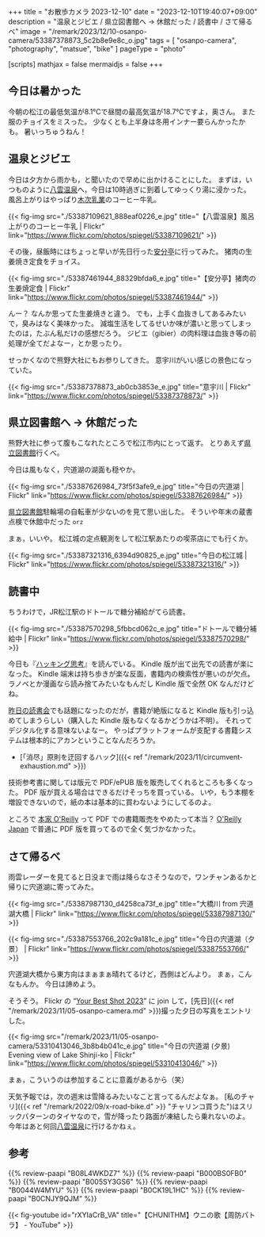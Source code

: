+++
title = "お散歩カメラ 2023-12-10"
date =  "2023-12-10T19:40:07+09:00"
description = "温泉とジビエ / 県立図書館へ → 休館だった / 読書中 / さて帰るべ"
image = "/remark/2023/12/10-osanpo-camera/53387378873_5c2b8e9e8c_o.jpg"
tags = [ "osanpo-camera", "photography", "matsue", "bike" ]
pageType = "photo"

[scripts]
  mathjax = false
  mermaidjs = false
+++

## 今日は暑かった

今朝の松江の最低気温が8.1℃で昼間の最高気温が18.7℃ですよ，奥さん。
また服のチョイスをミスった。
少なくとも上半身は冬用インナー要らんかったかも。
暑いっちゅうねん！

## 温泉とジビエ

今日は夕方から雨かも，と聞いたので早めに出かけることにした。
まずは，いつものように[八雲温泉][八雲温泉ゆうあい熊野館]へ，今日は10時過ぎに到着してゆっくり湯に浸かった。
風呂上がりはやっぱり[木次乳業]のコーヒー牛乳。

{{< fig-img src="./53387109621_888eaf0226_e.jpg" title="【八雲温泉】風呂上がりのコーヒー牛乳 | Flickr" link="https://www.flickr.com/photos/spiegel/53387109621/" >}}

その後，昼飯時にはちょっと早いが先日行った[安分亭]に行ってみた。
猪肉の生姜焼き定食をチョイス。

{{< fig-img src="./53387461944_88329bfda6_e.jpg" title="【安分亭】猪肉の生姜焼定食 | Flickr" link="https://www.flickr.com/photos/spiegel/53387461944/" >}}

んー？ なんか思ってた生姜焼きと違う。
でも，上手く血抜きしてあるみたいで，臭みはなく美味かった。
減塩生活をしてるせいか味が濃いと思ってしまったのは，たぶん私だけの感想だろう。
ジビエ（gibier）の肉料理は血抜き等の前処理が全てだよなー，とか思ったり。

せっかくなので熊野大社にもお参りしてきた。
意宇川がいい感じの景色になっていた。

{{< fig-img src="./53387378873_ab0cb3853e_e.jpg" title="意宇川 | Flickr" link="https://www.flickr.com/photos/spiegel/53387378873/" >}}

## 県立図書館へ → 休館だった

熊野大社に参って腹もこなれたところで松江市内にとって返す。
とりあえず[県立図書館][島根県立図書館]行くべ。

今日は風もなく，宍道湖の湖面も穏やか。

{{< fig-img src="./53387626984_73f5f3afe9_e.jpg" title="今日の宍道湖 | Flickr" link="https://www.flickr.com/photos/spiegel/53387626984/" >}}

[県立図書館][島根県立図書館]駐輪場の自転車が少ないのを見て思い出した。
そういや年末の蔵書点検で休館中だった `orz`

まぁ，いいや。
松江城の定点観測をして松江駅あたりの喫茶店にでも行くか。

{{< fig-img src="./53387321316_6394d90825_e.jpg" title="今日の松江城 | Flickr" link="https://www.flickr.com/photos/spiegel/53387321316/" >}}

## 読書中

ちうわけで，JR松江駅のドトールで糖分補給がてら読書。

{{< fig-img src="./53387570298_5fbbcd062c_e.jpg" title="ドトールで糖分補給中 | Flickr" link="https://www.flickr.com/photos/spiegel/53387570298/" >}}

今日も『[ハッキング思考](https://www.amazon.co.jp/dp/B0CK19L1HC?tag=baldandersinf-22&linkCode=ogi&th=1&psc=1)』を読んでいる。
Kindle 版が出て出先での読書が楽になった。
Kindle 端末は持ち歩きが楽な反面，書籍内の検索性が悪いのが欠点。
ラノベとか漫画なら読み捨てみたいなもんだし Kindle 版で全然 OK なんだけどね。

[昨日の読書会](https://technical-book-reading-2.connpass.com/event/302146/ "第11回『Linuxシステムの仕組み』オンライン読書会 - connpass")でも話題になったのだが，書籍が絶版になると Kindle 版も引っ込めてしまうらしい（購入した Kindle 版もなくなるかどうかは不明）。
それってデジタル化する意味ないよなー。
やっぱプラットフォームが支配する書籍システムは根本的にアカンということなんだろうか。

- [「消尽」原則を迂回するハック]({{< ref "/remark/2023/11/circumvent-exhaustion.md" >}})

技術参考書に関しては版元で PDF/ePUB 版を販売してくれるところも多くなった。
PDF 版が買える場合はできるだけそっちを買っている。
いや，もう本棚を増設できないので，紙の本は基本的に買わないようにしてるのよ。

ところで [本家 O'Reilly](https://www.oreilly.com/) って PDF での書籍販売をやめたって本当？ [O'Reilly Japan](https://www.oreilly.co.jp/) で普通に PDF 版を買ってるので全く気づかなかった。

## さて帰るべ

雨雲レーダーを見てると日没まで雨は降らなさそうなので，ワンチャンあるかと帰りに宍道湖に寄ってみた。

{{< fig-img src="./53387987130_d4258ca73f_e.jpg" title="大橋川 from 宍道湖大橋 | Flickr" link="https://www.flickr.com/photos/spiegel/53387987130/" >}}

{{< fig-img src="./53387553766_202c9a181c_e.jpg" title="今日の宍道湖（夕景） | Flickr" link="https://www.flickr.com/photos/spiegel/53387553766/" >}}

宍道湖大橋から東方向はまぁまぁ晴れてるけど，西側はどんより。
まぁ，こんなもんか。
今日は諦めよう。

そうそう。
Flickr の “[Your Best Shot 2023](https://www.flickr.com/groups/yourbestshot2023/ "Your Best Shot 2023 | Flickr")” に join して，[先日]({{< ref "/remark/2023/11/05-osanpo-camera.md" >}})撮った夕日の写真をエントリした。

{{< fig-img src="/remark/2023/11/05-osanpo-camera/53310413046_3b8b4b041c_e.jpg" title="今日の宍道湖 (夕景) Evening view of Lake Shinji-ko | Flickr" link="https://www.flickr.com/photos/spiegel/53310413046/" >}}

まぁ，こういうのは参加することに意義があるから（笑）

天気予報では，次の週末は雪降るみたいなこと言ってるんだよなぁ。
[私のチャリ]({{< ref "/remark/2022/09/x-road-bike.d" >}} "チャリンコ買うた")はスリックパターンのタイヤなので，雪が降ったり路面が凍結したら乗れないのよ。
今年はあと何回[八雲温泉][八雲温泉ゆうあい熊野館]に行けるかねぇ。

[八雲温泉ゆうあい熊野館]: https://www.kumanokan.jp/ "八雲温泉ゆうあい熊野館"
[木次乳業]: https://www.kisuki-milk.co.jp/ "木次乳業"
[安分亭]: http://yakumo-net.com/group/anbuntei/ "安分亭 – ようこそ八雲へ"
[島根県立図書館]: https://www.library.pref.shimane.lg.jp/ "島根県立図書館"

## 参考

{{% review-paapi "B08L4WKDZ7" %}} <!-- PowerShot ZOOM -->
{{% review-paapi "B000BS0FB0" %}} <!-- メンテナンススタンド -->
{{% review-paapi "B005SY3GS6" %}} <!-- インナー base layer 上 -->
{{% review-paapi "B0044W4MYU" %}} <!-- インナー base layer 下 タイツ -->
{{% review-paapi "B0CK19L1HC" %}} <!-- ハッキング思考 Kindle 版 -->
{{% review-paapi "B0CNJY9QJM" %}} <!-- Shiny Girl, MindaRyn -->

{{< fig-youtube id="rXYIaCrB_VA" title="【CHUNITHM】ウニの歌【周防パトラ】 - YouTube" >}}
